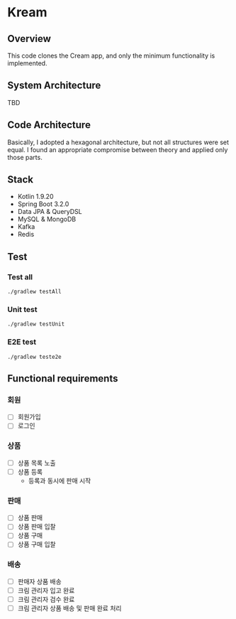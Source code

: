 # Kream

## Overview
This code clones the Cream app, and only the minimum functionality is implemented.

## System Architecture
TBD

## Code Architecture
Basically, I adopted a hexagonal architecture, but not all structures were set equal. I found an appropriate compromise between theory and applied only those parts.

## Stack
- Kotlin 1.9.20
- Spring Boot 3.2.0
- Data JPA & QueryDSL
- MySQL & MongoDB
- Kafka
- Redis

## Test

### Test all

`./gradlew testAll`

### Unit test

`./gradlew testUnit`

### E2E test

`./gradlew teste2e`

## Functional requirements

### 회원
- [ ] 회원가입
- [ ] 로그인

### 상품
- [ ] 상품 목록 노출
- [ ] 상품 등록
    - 등록과 동시에 판매 시작

### 판매
- [ ] 상품 판매
- [ ] 상품 판매 입찰
- [ ] 상품 구매
- [ ] 상품 구매 입찰

### 배송
- [ ] 판매자 상품 배송
- [ ] 크림 관리자 입고 완료
- [ ] 크림 관리자 검수 완료
- [ ] 크림 관리자 상품 배송 및 판매 완료 처리
